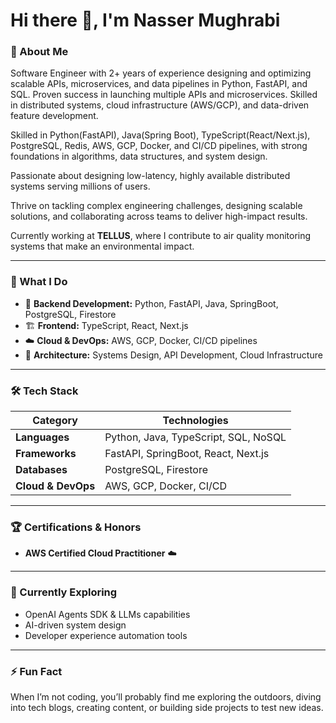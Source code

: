 # Hi there 👋, I'm Nasser Mughrabi

### 🚀 About Me
Software Engineer with 2+ years of experience designing and optimizing scalable APIs, microservices, and data pipelines in Python, FastAPI, and SQL. Proven success in launching multiple APIs and microservices. Skilled in distributed systems, cloud infrastructure (AWS/GCP), and data-driven feature development.

Skilled in Python(FastAPI), Java(Spring Boot), TypeScript(React/Next.js), PostgreSQL, Redis, AWS, GCP, Docker, and CI/CD pipelines, with strong foundations in algorithms, data structures, and system design.

Passionate about designing low-latency, highly available distributed systems serving millions of users.

Thrive on tackling complex engineering challenges, designing scalable solutions, and collaborating across teams to deliver high-impact results.

Currently working at **TELLUS**, where I contribute to air quality monitoring systems that make an environmental impact.

---

### 🧠 What I Do

- 🔭 **Backend Development:** Python, FastAPI, Java, SpringBoot, PostgreSQL, Firestore
- 🏗️ **Frontend:** TypeScript, React, Next.js
- ☁️ **Cloud & DevOps:** AWS, GCP, Docker, CI/CD pipelines  
- 🧩 **Architecture:** Systems Design, API Development, Cloud Infrastructure  

---

### 🛠️ Tech Stack

| Category | Technologies |
|-----------|---------------|
| **Languages** | Python, Java, TypeScript, SQL, NoSQL |
| **Frameworks** | FastAPI, SpringBoot, React, Next.js |
| **Databases** | PostgreSQL, Firestore |
| **Cloud & DevOps** | AWS, GCP, Docker, CI/CD

---

### 🏆 Certifications & Honors

- **AWS Certified Cloud Practitioner** ☁️  

---

### 🌱 Currently Exploring
- OpenAI Agents SDK & LLMs capabilities
- AI-driven system design
- Developer experience automation tools  

---

### ⚡ Fun Fact
When I’m not coding, you’ll probably find me exploring the outdoors, diving into tech blogs, creating content, or building side projects to test new ideas.
